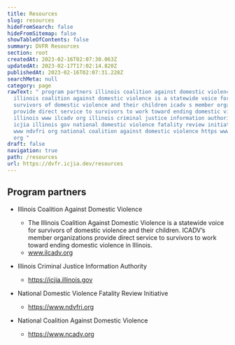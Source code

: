 ```yaml
---
title: Resources
slug: resources
hideFromSearch: false
hideFromSitemap: false
showTableOfContents: false
summary: DVFR Resources
section: root
createdAt: 2023-02-16T02:07:30.063Z
updatedAt: 2023-02-17T17:02:14.820Z
publishedAt: 2023-02-16T02:07:31.228Z
searchMeta: null
category: page
rawText: " program partners illinois coalition against domestic violence the
  illinois coalition against domestic violence is a statewide voice for
  survivors of domestic violence and their children icadv s member organizations
  provide direct service to survivors to work toward ending domestic violence in
  illinois www ilcadv org illinois criminal justice information authority https
  icjia illinois gov national domestic violence fatality review initiative https
  www ndvfri org national coalition against domestic violence https www ncadv
  org "
draft: false
navigation: true
path: /resources
url: https://dvfr.icjia.dev/resources
---
```


## Program partners
- Illinois Coalition Against Domestic Violence
    -  The Illinois Coalition Against Domestic Violence is a statewide voice for survivors of domestic violence and their children. ICADV’s member organizations provide direct service to survivors to work toward ending domestic violence in Illinois.
    - www.ilcadv.org

- Illinois Criminal Justice Information Authority
    - https://icjia.illinois.gov

- National Domestic Violence Fatality Review Initiative
    - https://www.ndvfri.org
    
- National Coalition Against Domestic Violence
    - https://www.ncadv.org

